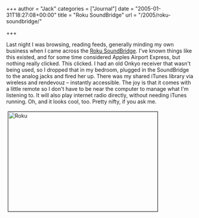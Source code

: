 +++
author = "Jack"
categories = ["Journal"]
date = "2005-01-31T18:27:08+00:00"
title = "Roku SoundBridge"
url = "/2005/roku-soundbridge/"

+++

Last night I was browsing, reading feeds, generally minding my own business when I came across the [Roku SoundBridge][1]. I've known things like this existed, and for some time considered Apples Airport Express, but nothing really clicked. This clicked. I had an old Onkyo receiver that wasn't being used, so I dropped that in my bedroom, plugged in the SoundBridge to the analog jacks and fired her up. There was my shared iTunes library via wireless and rendevouz &#8211; instantly accessible. The joy is that it comes with a little remote so I don't have to be near the computer to manage what I'm listening to. It will also play internet radio directly, without needing iTunes running. Oh, and it looks cool, too. Pretty nifty, if you ask me.
  

  
<img src="/images/blog/roku.jpg" height="267" width="400" border="1" hspace="4" vspace="4" alt="Roku" />

 [1]: http://www.rokulabs.com/products/soundbridge/